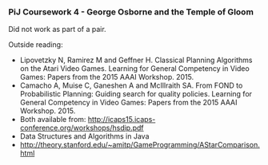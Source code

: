 ### PiJ Coursework 4 - George Osborne and the Temple of Gloom
Did not work as part of a pair.

Outside reading:
* Lipovetzky N, Ramirez M  and Geffner H. Classical Planning Algorithms on the Atari Video Games. Learning for General Competency in Video Games: Papers from the 2015 AAAI Workshop. 2015.
* Camacho A, Muise C, Ganeshen A and McIllraith SA. From FOND to Probabilistic Planning: Guiding search for quality policies. Learning for General Competency in Video Games: Papers from the 2015 AAAI Workshop. 2015.
* Both available from: http://icaps15.icaps-conference.org/workshops/hsdip.pdf
* Data Structures and Algorithms in Java
* http://theory.stanford.edu/~amitp/GameProgramming/AStarComparison.html